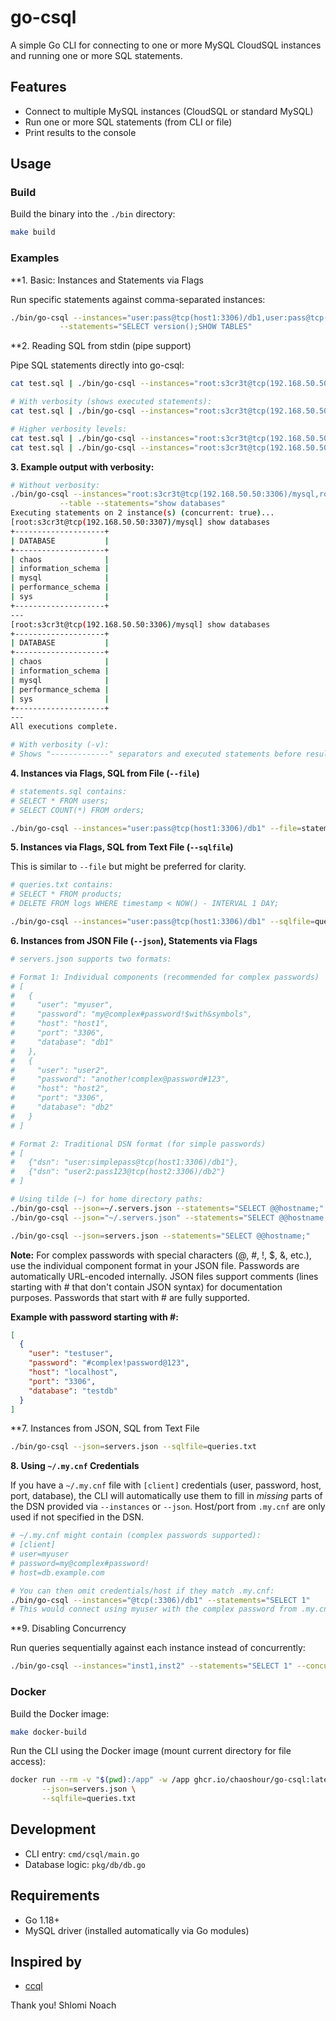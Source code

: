 # go-csql

A simple Go CLI for connecting to one or more MySQL CloudSQL instances and running one or more SQL statements.

## Features

- Connect to multiple MySQL instances (CloudSQL or standard MySQL)
- Run one or more SQL statements (from CLI or file)
- Print results to the console

## Usage

### Build

Build the binary into the `./bin` directory:

```bash
make build
```

### Examples

**1. Basic: Instances and Statements via Flags

Run specific statements against comma-separated instances:

```bash
./bin/go-csql --instances="user:pass@tcp(host1:3306)/db1,user:pass@tcp(host2:3306)/db2" \
           --statements="SELECT version();SHOW TABLES"
```

**2. Reading SQL from stdin (pipe support)

Pipe SQL statements directly into go-csql:

```bash
cat test.sql | ./bin/go-csql --instances="root:s3cr3t@tcp(192.168.50.50:3306)/mysql" --stdin

# With verbosity (shows executed statements):
cat test.sql | ./bin/go-csql --instances="root:s3cr3t@tcp(192.168.50.50:3306)/mysql" --stdin -v

# Higher verbosity levels:
cat test.sql | ./bin/go-csql --instances="root:s3cr3t@tcp(192.168.50.50:3306)/mysql" --stdin -vv
cat test.sql | ./bin/go-csql --instances="root:s3cr3t@tcp(192.168.50.50:3306)/mysql" --stdin -vvv
```

**3. Example output with verbosity:**

```bash
# Without verbosity:
./bin/go-csql --instances="root:s3cr3t@tcp(192.168.50.50:3306)/mysql,root:s3cr3t@tcp(192.168.50.50:3307)/mysql" \
           --table --statements="show databases"
Executing statements on 2 instance(s) (concurrent: true)...
[root:s3cr3t@tcp(192.168.50.50:3307)/mysql] show databases
+--------------------+
| DATABASE           |
+--------------------+
| chaos              |
| information_schema |
| mysql              |
| performance_schema |
| sys                |
+--------------------+
---
[root:s3cr3t@tcp(192.168.50.50:3306)/mysql] show databases
+--------------------+
| DATABASE           |
+--------------------+
| chaos              |
| information_schema |
| mysql              |
| performance_schema |
| sys                |
+--------------------+
---
All executions complete.

# With verbosity (-v):
# Shows "-------------" separators and executed statements before results
```

**4. Instances via Flags, SQL from File (`--file`)**

```bash
# statements.sql contains:
# SELECT * FROM users;
# SELECT COUNT(*) FROM orders;

./bin/go-csql --instances="user:pass@tcp(host1:3306)/db1" --file=statements.sql
```

**5. Instances via Flags, SQL from Text File (`--sqlfile`)**

This is similar to `--file` but might be preferred for clarity.

```bash
# queries.txt contains:
# SELECT * FROM products;
# DELETE FROM logs WHERE timestamp < NOW() - INTERVAL 1 DAY;

./bin/go-csql --instances="user:pass@tcp(host1:3306)/db1" --sqlfile=queries.txt
```

**6. Instances from JSON File (`--json`), Statements via Flags**

```bash
# servers.json supports two formats:

# Format 1: Individual components (recommended for complex passwords)
# [
#   {
#     "user": "myuser",
#     "password": "my@complex#password!$with&symbols",
#     "host": "host1",
#     "port": "3306",
#     "database": "db1"
#   },
#   {
#     "user": "user2", 
#     "password": "another!complex@password#123",
#     "host": "host2",
#     "port": "3306", 
#     "database": "db2"
#   }
# ]

# Format 2: Traditional DSN format (for simple passwords)
# [
#   {"dsn": "user:simplepass@tcp(host1:3306)/db1"},
#   {"dsn": "user2:pass123@tcp(host2:3306)/db2"}
# ]

# Using tilde (~) for home directory paths:
./bin/go-csql --json=~/.servers.json --statements="SELECT @@hostname;"
./bin/go-csql --json="~/.servers.json" --statements="SELECT @@hostname;"

./bin/go-csql --json=servers.json --statements="SELECT @@hostname;"
```

**Note:** For complex passwords with special characters (@, #, !, $, &, etc.), use the individual component format in your JSON file. Passwords are automatically URL-encoded internally. JSON files support comments (lines starting with # that don't contain JSON syntax) for documentation purposes. Passwords that start with # are fully supported.

**Example with password starting with #:**

```json
[
  {
    "user": "testuser",
    "password": "#complex!password@123",
    "host": "localhost",
    "port": "3306",
    "database": "testdb"
  }
]
```

**7. Instances from JSON, SQL from Text File

```bash
./bin/go-csql --json=servers.json --sqlfile=queries.txt
```

**8. Using `~/.my.cnf` Credentials**

If you have a `~/.my.cnf` file with `[client]` credentials (user, password, host, port, database), the CLI will automatically use them to fill in *missing* parts of the DSN provided via `--instances` or `--json`. Host/port from `.my.cnf` are only used if not specified in the DSN.

```bash
# ~/.my.cnf might contain (complex passwords supported):
# [client]
# user=myuser
# password=my@complex#password!
# host=db.example.com

# You can then omit credentials/host if they match .my.cnf:
./bin/go-csql --instances="@tcp(:3306)/db1" --statements="SELECT 1"
# This would connect using myuser with the complex password from .my.cnf
```

**9. Disabling Concurrency

Run queries sequentially against each instance instead of concurrently:

```bash
./bin/go-csql --instances="inst1,inst2" --statements="SELECT 1" --concurrent=false
```

### Docker

Build the Docker image:

```bash
make docker-build
```

Run the CLI using the Docker image (mount current directory for file access):

```bash
docker run --rm -v "$(pwd):/app" -w /app ghcr.io/chaoshour/go-csql:latest \
       --json=servers.json \
       --sqlfile=queries.txt
```

## Development

- CLI entry: `cmd/csql/main.go`
- Database logic: `pkg/db/db.go`

## Requirements

- Go 1.18+
- MySQL driver (installed automatically via Go modules)

## Inspired by

- [ccql](https://github.com/github/ccql)

Thank you! Shlomi Noach
